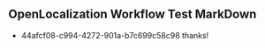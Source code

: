 ## OpenLocalization Workflow Test MarkDown
* 44afcf08-c994-4272-901a-b7c699c58c98 thanks!

<!--HONumber=Jul16_HO3-->


